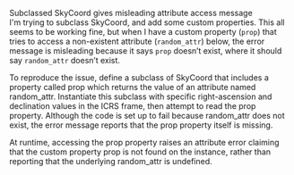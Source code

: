 Subclassed SkyCoord gives misleading attribute access message  
I'm trying to subclass SkyCoord, and add some custom properties. This all seems to be working fine, but when I have a custom property (`prop`) that tries to access a non-existent attribute (`random_attr`) below, the error message is misleading because it says `prop` doesn’t exist, where it should say `random_attr` doesn’t exist.

To reproduce the issue, define a subclass of SkyCoord that includes a property called prop which returns the value of an attribute named random_attr. Instantiate this subclass with specific right-ascension and declination values in the ICRS frame, then attempt to read the prop property. Although the code is set up to fail because random_attr does not exist, the error message reports that the prop property itself is missing.

At runtime, accessing the prop property raises an attribute error claiming that the custom property prop is not found on the instance, rather than reporting that the underlying random_attr is undefined.